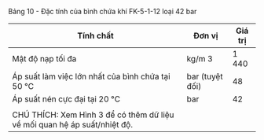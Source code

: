 Bảng 10 - Đặc tính của bình chứa khí FK-5-1-12 loại 42 bar

| Tính chất                                         | Đơn vị          | Giá trị   |
|---------------------------------------------------|-----------------|-----------|
| Mật độ nạp tối đa                                 | kg/m 3          | 1 440     |
| Áp suất làm việc lớn nhất của bình chứa tại 50 °C | bar (tuyệt đối) | 48        |
| Áp suất nén cực đại tại 20 °C                     | bar             | 42        |
|                                                                           |
| CHÚ THÍCH: Xem Hình 3 để có thêm dữ liệu về mối quan hệ áp suất/nhiệt độ. |